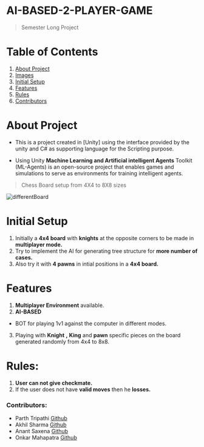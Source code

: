 # AI-BASED-2-PLAYER-GAME
 > Semester Long Project

 # Table of Contents
 1. [About Project](https://github.com/Akhil-Sharma30/AI-BASED-2-PLAYER-GAME#about-project)
 2. [Images](https://github.com/Akhil-Sharma30/AI-BASED-2-PLAYER-GAME#images)
 3. [Initial Setup](https://github.com/Akhil-Sharma30/AI-BASED-2-PLAYER-GAME#initial-setup)
 4. [Features](https://github.com/Akhil-Sharma30/AI-BASED-2-PLAYER-GAME#features)
 5. [Rules](https://github.com/Akhil-Sharma30/AI-BASED-2-PLAYER-GAME#rules)
 6. [Contributors](https://github.com/Akhil-Sharma30/AI-BASED-2-PLAYER-GAME#contributors) 


# About Project 
- This is a project created in [Unity] using the interface provided by the unity and C# as supporting language for the Scripting purpose.

- Using Unity **Machine Learning and Artificial intelligent Agents** Toolkit (ML-Agents) is an open-source project that enables games and simulations to serve as environments for training intelligent agents.

>Chess Board setup from 4X4 to 8X8 sizes 

![differentBoard](https://cdn.discordapp.com/attachments/892400357815230534/937963848047161395/board_pieces.png)

# Initial Setup 
1. Initially a **4x4 board** with **knights** at the opposite corners to be made in **multiplayer mode.**
2. Try to implement the AI for generating tree structure for **more number of cases.**
3. Also try it with **4 pawns** in intial positions in a **4x4 board.**


# Features 
 1. **Multiplayer Environment** available.  
 2. **AI-BASED** 
  - BOT for playing 1v1 against the computer in different modes.
 3. Playing with **Knight** **,** **King** and **pawn** specific pieces on the board generated randomly from 4x4 to 8x8.

# Rules:
 1. **User can not give checkmate.**
 2. If the user does not have **valid moves** then he **losses.**




### Contributors:
- Parth Tripathi [Github](https://github.com/parthxtripathi)
- Akhil Sharma [Github](https://github.com/Akhil-Sharma30)
- Anant Saxena [Github](https://github.com/anantsaxena09)
- Onkar Mahapatra [Github](https://github.com/Onkar627)

